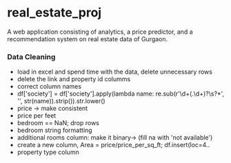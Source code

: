 # real_estate_proj
A web application consisting of analytics, a price predictor, and a recommendation system on real estate data of Gurgaon. <p>

### Data Cleaning
- load in excel and spend time with the data, delete unnecessary rows
- delete the link and property id columms
- correct column names
- df['society'] = df['society'].apply(lambda name: re.sub(r'\d+(\.\d+)?\s?*', '',   	str(name)).strip()).str.lower()
- price -> make consistent
- price per feet
- bedroom == NaN; drop rows
- bedroom string formatting
- additional rooms column: make it binary-> (fill na with 'not available')
- create a new column, Area = price/price_per_sq_ft; df.insert(loc=4..
- property type column
